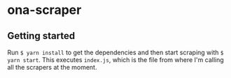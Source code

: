 # ona-scraper

## Getting started
Run `$ yarn install` to get the dependencies and then start scraping with `$ yarn start`. This executes `index.js`, which is the file from where I'm calling all the scrapers at the moment.